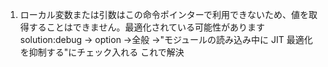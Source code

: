 1. ローカル変数または引数はこの命令ポインターで利用できないため、値を取得することはできません。最適化されている可能性があります
solution:debug -> option ->全般 ->"モジュールの読み込み中に JIT 最適化を抑制する"にチェック入れる
これで解決
